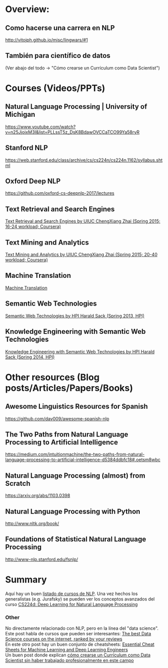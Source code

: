 # Overview:
## Como hacerse una carrera en NLP
http://vitojph.github.io/misc/lingwars/#1

## También para científico de datos
(Ver abajo del todo -> "Cómo crearse un Currículum como Data Scientist")

# Courses (Videos/PPTs)
## Natural Language Processing | University of Michigan
https://www.youtube.com/watch?v=n25JjoixM3I&list=PLLssT5z_DsK8BdawOVCCaTCO99Ya58ryR

## Stanford NLP
https://web.stanford.edu/class/archive/cs/cs224n/cs224n.1162/syllabus.shtml

## Oxford Deep NLP
https://github.com/oxford-cs-deepnlp-2017/lectures

## Text Retrieval and Search Engines
[Text Retrieval and Search Engines by UIUC ChengXiang Zhai (Spring 2015; 16-24 workload; Coursera)](https://www.coursera.org/learn/text-retrieval)

## Text Mining and Analytics
[Text Mining and Analytics by UIUC ChengXiang Zhai (Spring 2015; 20-40 workload; Coursera)](https://www.coursera.org/learn/text-mining)

## Machine Translation
[Machine Translation](http://mt-class.org/)

## Semantic Web Technologies
[Semantic Web Technologies by HPI Harald Sack (Spring 2013, HPI)](https://open.hpi.de/courses/semanticweb)

## Knowledge Engineering with Semantic Web Technologies
[Knowledge Engineering with Semantic Web Technologies by HPI Harald Sack (Spring 2014, HPI)](https://open.hpi.de/courses/semanticweb2014)


# Other resources (Blog posts/Articles/Papers/Books)

## Awesome Linguistics Resources for Spanish
https://github.com/dav009/awesome-spanish-nlp

## The Two Paths from Natural Language Processing to Artificial Intelligence
https://medium.com/intuitionmachine/the-two-paths-from-natural-language-processing-to-artificial-intelligence-d5384ddbfc18#.oetsm8wbc

## Natural Language Processing (almost) from Scratch
https://arxiv.org/abs/1103.0398

## Natural Language Processing with Python
http://www.nltk.org/book/

## Foundations of Statistical Natural Language Processing
http://www-nlp.stanford.edu/fsnlp/


# Summary
Aquí hay un buen [listado de cursos de NLP](https://www.quora.com/What-is-the-best-natural-language-processing-MOOC/answer/Franck-Dernoncourt?srid=zLfZ). Una vez hechos los generalistas (e.g. Jurafsky) se pueden ver los conceptos avanzados del curso [CS224d: Deep Learning for Natural Language Processing](http://cs224d.stanford.edu/syllabus.html)

### Other
No directamente relacionado con NLP, pero en la línea del "data science".
<br/>
Este post habla de cursos que pueden ser interesantes: [The best Data Science courses on the internet, ranked by your reviews](https://medium.freecodecamp.com/the-best-data-science-courses-on-the-internet-ranked-by-your-reviews-6dc5b910ea40)
<br/>
En este otro post hay un buen conjunto de cheatsheets: [Essential Cheat Sheets for Machine Learning and Deep Learning Engineers](https://medium.com/@kailashahirwar/essential-cheat-sheets-for-machine-learning-and-deep-learning-researchers-efb6a8ebd2e5)
<br/>
Un buen post donde explican [cómo crearse un Currículum como Data Scientist sin haber trabajado profesionalmente en este campo](https://blog.statsbot.co/data-scientist-resume-projects-806a74388ae6?lipi=urn%3Ali%3Apage%3Ad_flagship3_feed%3BAMXcx%2FGtQ5GRc3LWNNB35Q%3D%3D)
